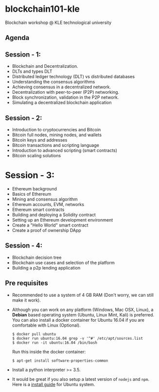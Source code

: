 # blockchain101-kle
Blockchain workshop @ KLE technological university

## Agenda

## Session - 1:
- Blockchain and Decentralization.
- DLTs and types DLT
- Distributed ledger technology (DLT) vs distributed databases
- Understanding the consensus algorithms
- Achieving consensus in a decentralized network.
- Decentralization with peer-to-peer (P2P) networking.
- Block synchronization, validation in the P2P network.
- Simulating a decentralized blockchain application

## Session - 2:
- Introduction to cryptocurrencies and Bitcoin
- Bitcoin full nodes, mining nodes, and wallets
- Bitcoin keys and addresses
- Bitcoin transactions and scripting language
- Introduction to advanced scripting (smart contracts)
- Bitcoin scaling solutions


# Session - 3:
- Ethereum background
- Basics of Ethereum
- Mining and consensus algorithm
- Ethereum accounts, EVM, networks
- Ethereum smart contracts
- Building and deploying a Solidity contract
- Setting up an Ethereum development environment
- Create a "Hello World" smart contract
- Create a proof of ownership DApp


## Session - 4:
- Blockchain decision tree
- Blockchain use cases and selection of the platform
- Building a p2p lending application
 

## Pre requisites

* Recommended to use a system of 4 GB RAM (Don't worry, we can still make it work). 

* Although you can work on any platform (Windows, Mac OSX, Linux), a **Debian** based operating system (Ubuntu, Linux Mint, Kali) is preferred. You can also install a docker container for Ubuntu 16.04 if you are comfortable with Linux (Optional).

    ```
    $ docker pull ubuntu
    $ docker run ubuntu:16.04 grep -v '^#' /etc/apt/sources.list
    $ docker run -it ubuntu:16.04 /bin/bash
 
    ```
    Run this inside the docker container:

    `$ apt-get install software-properties-common`
    
* Install a python interpreter >= 3.5.
   
* It would be great if you also setup a latest version of `nodejs` and `npm`. Here is a [install guide](https://www.digitalocean.com/community/tutorials/how-to-install-node-js-on-ubuntu-16-04) for Ubuntu system.





 

 
